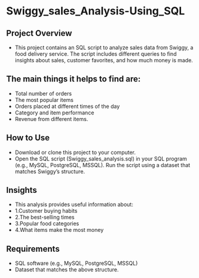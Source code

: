 # Swiggy_sales_Analysis-Using_SQL

## Project Overview
* This project contains an SQL script to analyze sales data from Swiggy, a food delivery service. The script includes different queries to find insights about sales, customer favorites, and how much money is made.
## The main things it helps to find are:
* Total number of orders
* The most popular items
* Orders placed at different times of the day
* Category and item performance
* Revenue from different items.

## How to Use
* Download or clone this project to your computer.
* Open the SQL script (Swiggy_sales_analysis.sql) in your SQL program (e.g., MySQL, PostgreSQL, MSSQL).
Run the script using a dataset that matches Swiggy’s structure.

## Insights
* This analysis provides useful information about:
* 1.Customer buying habits
* 2.The best-selling times
* 3.Popular food categories
* 4.What items make the most money
## Requirements
* SQL software (e.g., MySQL, PostgreSQL, MSSQL)
* Dataset that matches the above structure.
